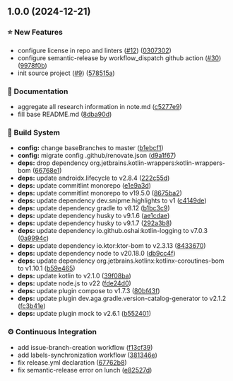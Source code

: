 ## 1.0.0 (2024-12-21)

### ⭐ New Features

* configure license in repo and linters ([#12](https://github.com/xzima/doco-magos/issues/12)) ([0307302](https://github.com/xzima/doco-magos/commit/0307302b26e5054922cab8717e2d49c962bfa7d6))
* configure semantic-release by workflow_dispatch github action ([#30](https://github.com/xzima/doco-magos/issues/30)) ([9978f0b](https://github.com/xzima/doco-magos/commit/9978f0b5621bef5e2a932c766865474b46b54867))
* init source project ([#9](https://github.com/xzima/doco-magos/issues/9)) ([578515a](https://github.com/xzima/doco-magos/commit/578515aa497b525f16ba2b33f323d288e2379f96))

### 📔 Documentation

* aggregate all research information in note.md ([c5277e9](https://github.com/xzima/doco-magos/commit/c5277e9d17995ab03518861608f84e481b87c66e))
* fill base README.md ([8dba90d](https://github.com/xzima/doco-magos/commit/8dba90de282cbb5b8f947b7c929ac508ce622cb0))

### 🔨 Build System

* **config:** change baseBranches to master ([b1ebcf1](https://github.com/xzima/doco-magos/commit/b1ebcf10cd5a120c97c570dc6edadfd47afc6ba5))
* **config:** migrate config .github/renovate.json ([d9a1f67](https://github.com/xzima/doco-magos/commit/d9a1f67b188b26b80eb0ad08b19633875c5cc8b5))
* **deps:** drop dependency org.jetbrains.kotlin-wrappers:kotlin-wrappers-bom ([66768e1](https://github.com/xzima/doco-magos/commit/66768e19a3c74b5d2f0d9dfc521748922a5d1b84))
* **deps:** update androidx.lifecycle to v2.8.4 ([222c55d](https://github.com/xzima/doco-magos/commit/222c55d6ca1ee79f5eece7424f19a66444880992))
* **deps:** update commitlint monorepo ([e1e9a3d](https://github.com/xzima/doco-magos/commit/e1e9a3d600e1abed1104e2bc3caf63e9f37aa5a6))
* **deps:** update commitlint monorepo to v19.5.0 ([8675ba2](https://github.com/xzima/doco-magos/commit/8675ba28af122403f2c92cb752900b5ee7a38f55))
* **deps:** update dependency dev.snipme:highlights to v1 ([c4149de](https://github.com/xzima/doco-magos/commit/c4149de53f30a03c48a4e8be0993f426731c4dd9))
* **deps:** update dependency gradle to v8.12 ([b1bc3c9](https://github.com/xzima/doco-magos/commit/b1bc3c92724f94b91833311ca22bd14339ad2ab2))
* **deps:** update dependency husky to v9.1.6 ([ae1cdae](https://github.com/xzima/doco-magos/commit/ae1cdae4bd091c6d02a63aaf0cee2f2024512733))
* **deps:** update dependency husky to v9.1.7 ([292a3b8](https://github.com/xzima/doco-magos/commit/292a3b88dd393ac461f3b0eec5d4212464df7609))
* **deps:** update dependency io.github.oshai:kotlin-logging to v7.0.3 ([0a9994c](https://github.com/xzima/doco-magos/commit/0a9994ce9a50052a2e126099e4be89f2a2bb6ef7))
* **deps:** update dependency io.ktor:ktor-bom to v2.3.13 ([8433670](https://github.com/xzima/doco-magos/commit/84336706eb5b97284d8b59a76024635c94e947d6))
* **deps:** update dependency node to v20.18.0 ([db9cc4f](https://github.com/xzima/doco-magos/commit/db9cc4fd3c236ad6e7ab6446b98e4b5cfb464caa))
* **deps:** update dependency org.jetbrains.kotlinx:kotlinx-coroutines-bom to v1.10.1 ([b59e465](https://github.com/xzima/doco-magos/commit/b59e465c4fe8d4951660286d2b1245f1a3acd303))
* **deps:** update kotlin to v2.1.0 ([39f08ba](https://github.com/xzima/doco-magos/commit/39f08ba84b982d85cefa93e208cce42d36b06ad2))
* **deps:** update node.js to v22 ([fde24d0](https://github.com/xzima/doco-magos/commit/fde24d0f87c06676916e5f519947d05de2afaa55))
* **deps:** update plugin compose to v1.7.3 ([80bf43f](https://github.com/xzima/doco-magos/commit/80bf43fb4c199ef72d9d3db3bda6e1bdea8ab075))
* **deps:** update plugin dev.aga.gradle.version-catalog-generator to v2.1.2 ([fc3b41e](https://github.com/xzima/doco-magos/commit/fc3b41e83a6b1e1c2dd88a4bfbe1bd60a0ef4c28))
* **deps:** update plugin mock to v2.6.1 ([b552401](https://github.com/xzima/doco-magos/commit/b55240169fd673241a3d723daae69606163bc4b0))

### ⚙️ Continuous Integration

* add issue-branch-creation workflow ([f13cf39](https://github.com/xzima/doco-magos/commit/f13cf39d4ce76acc29fe6b4d2a8b68d2271442a5))
* add labels-synchronization workflow ([381346e](https://github.com/xzima/doco-magos/commit/381346e557406b795afbddc9e8d988c0069d28ac))
* fix release.yml declaration ([67762b8](https://github.com/xzima/doco-magos/commit/67762b8c0c1dbe40a5550181279edca4be261ff3))
* fix semantic-release error on lunch ([e82527d](https://github.com/xzima/doco-magos/commit/e82527d61ec914cebbd3d59f7ae6e8b3fb11a07e))
